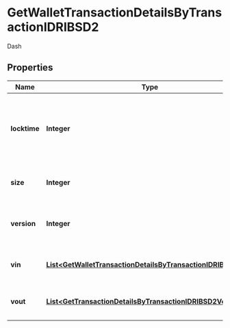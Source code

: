 

# GetWalletTransactionDetailsByTransactionIDRIBSD2

Dash

## Properties

Name | Type | Description | Notes
------------ | ------------- | ------------- | -------------
**locktime** | **Integer** | Represents the time at which a particular transaction can be added to the blockchain. | 
**size** | **Integer** | Represents the total size of this transaction. | 
**version** | **Integer** | Represents the transaction version number. | 
**vin** | [**List&lt;GetWalletTransactionDetailsByTransactionIDRIBSD2Vin&gt;**](GetWalletTransactionDetailsByTransactionIDRIBSD2Vin.md) | Object Array representation of transaction inputs | 
**vout** | [**List&lt;GetTransactionDetailsByTransactionIDRIBSD2Vout&gt;**](GetTransactionDetailsByTransactionIDRIBSD2Vout.md) | Object Array representation of transaction outputs | 



